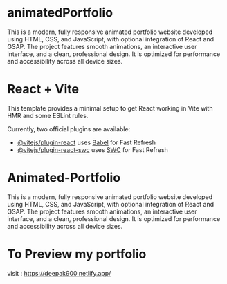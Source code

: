 
# animatedPortfolio
This is a modern, fully responsive animated portfolio website developed using HTML, CSS, and JavaScript, with optional integration of React and GSAP. The project features smooth animations, an interactive user interface, and a clean, professional design. It is optimized for performance and accessibility across all device sizes.


# React + Vite
This template provides a minimal setup to get React working in Vite with HMR and some ESLint rules.

Currently, two official plugins are available:

- [@vitejs/plugin-react](https://github.com/vitejs/vite-plugin-react/blob/main/packages/plugin-react/README.md) uses [Babel](https://babeljs.io/) for Fast Refresh
- [@vitejs/plugin-react-swc](https://github.com/vitejs/vite-plugin-react-swc) uses [SWC](https://swc.rs/) for Fast Refresh


# Animated-Portfolio
This is a modern, fully responsive animated portfolio website developed using HTML, CSS, and JavaScript, with optional integration of React and GSAP. The project features smooth animations, an interactive user interface, and a clean, professional design. It is optimized for performance and accessibility across all device sizes.

# To Preview my portfolio 
visit : https://deepak900.netlify.app/

